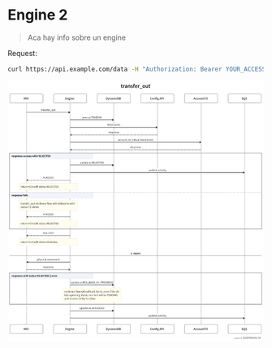 # Engine 2

> Aca hay info sobre un engine


Request:

```sh
curl https://api.example.com/data -H "Authorization: Bearer YOUR_ACCESS_TOKEN" -d "param1=value1&param2=value2"
```

![transfer_out](../resources/img/transfer_out_diagram.png)